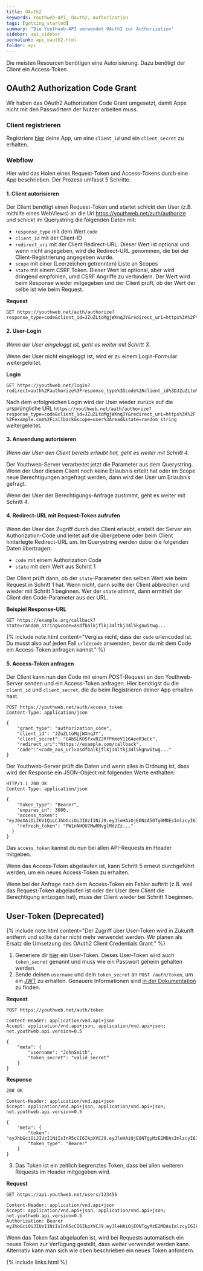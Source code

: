 ```yaml
---
title: OAuth2
keywords: Youthweb-API, Oauth2, Authorization
tags: [getting_started]
summary: "Die Youthweb-API verwendet OAuth2 zur Authorization"
sidebar: api_sidebar
permalink: api_oauth2.html
folder: api
---
```


Die meisten Resourcen benötigen eine Autorisierung. Dazu benötigt der Client ein Access-Token.

## OAuth2 Authorization Code Grant

Wir haben das OAuth2 Authorization Code Grant umgesetzt, damit Apps nicht mit den Passwörtern der Nutzer arbeiten muss.

### Client registrieren

Registriere [hier](https://youthweb.net/settings/clients/new) deine App, um eine `client_id` und ein `client_secret` zu erhalten.

### Webflow

Hier wird das Holen eines Request-Token und Access-Tokens durch eine App beschrieben. Der Prozess umfasst 5 Schritte.

#### 1. Client autorisieren

Der Client benötigt einen Request-Token und startet schickt den User (z.B. mithilfe eines WebViews) an die Url https://youthweb.net/auth/authorize und schickt im Querystring die folgenden Daten mit:

* `response_type` mit dem Wert `code`
* `client_id` mit der Client-ID
* `redirect_uri` mit der Client Redirect-URL. Dieser Wert ist optional und wenn nicht angegeben, wird die Redirect-URL genommen, die bei der Client-Registrierung angegeben wurde.
* `scope` mit einer (Leerzeichen getrennten) Liste an Scopes
* `state` mit einem CSRF Token. Dieser Wert ist optional, aber wird dringend empfohlen, umd CSRF Angriffe zu verhindern. Der Wert wird beim Response wieder mitgegeben und der Client prüft, ob der Wert der selbe ist wie beim Request.

**Request**

```
GET https://youthweb.net/auth/authorize?response_type=code&client_id=JZuZLtoMgjWXnqJY&redirect_uri=https%3A%2F%2Fexample.com%2Fcallback&scope=user%3Aread&state=random_string
```

#### 2. User-Login

_Wenn der User eingeloggt ist, geht es weiter mit Schritt 3._

Wenn der User nicht eingeloggt ist, wird er zu einem Login-Formular weitergeleitet.

**Login**

```
GET https://youthweb.net/login?redirect=auth%2Fauthorize%3Fresponse_type%3Dcode%26client_id%3DJZuZLtoMgjWXnqJY%26redirect_uri%3Dhttps%253A%252F%252Fexample.com%252Fcallback%26scope%3Duser%253Aread%26state%3Drandom_string
```

Nach dem erfolgreichen Login wird der User wieder zurück auf die ursprüngliche URL `https://youthweb.net/auth/authorize?response_type=code&client_id=JZuZLtoMgjWXnqJY&redirect_uri=https%3A%2F%2Fexample.com%2Fcallback&scope=user%3Aread&state=random_string` weitergeleitet.

#### 3. Anwendung autorisieren

_Wenn der User den Client bereits erlaubt hat, geht es weiter mit Schritt 4._

Der Youthweb-Server verarbeitet jetzt die Parameter aus dem Querystring. Wenn der User diesem Client noch keine Erlaubnis erteilt hat oder im Scope neue Berechtigungen angefragt werden, dann wird der User um Erlaubnis gefragt.

Wenn der User der Berechtigungs-Anfrage zustimmt, geht es weiter mit Schritt 4.

#### 4. Redirect-URL mit Request-Token aufrufen

Wenn der User den Zugriff durch den Client erlaubt, erstellt der Server ein Authorization-Code und leitet auf die übergebene oder beim Client hinterlegte Redirect-URL um. Im Querystring werden dabei die folgenden Daten übertragen:

* `code` mit einem Authorization Code
* `state` mit dem Wert aus Schritt 1

Der Client prüft dann, ob der `state`-Parameter den selben Wert wie beim Request in Schritt 1 hat. Wenn nicht, dann sollte der Client abbrechen und wieder mit Schritt 1 beginnen. Wer der `state` stimmt, dann ermittelt der Client den Code-Parameter aus der URL.

**Beispiel Response-URL**

```
GET https://example.org/callback?state=random_string&code=asdfbalkjflkj34ltkj34l5kgnw5twg...
```

{% include note.html content="Vergiss nicht, dass der `code` urlencoded ist. Du musst also auf jeden Fall `urldecode` anwenden, bevor du mit dem Code ein Access-Token anfragen kannst." %}

#### 5. Access-Token anfragen

Der Client kann nun den Code mit einem POST-Request an den Youthweb-Server senden und ein Access-Token anfragen. Hier benötigst du die `client_id` und `client_secret`, die du beim Registrieren deiner App erhalten hast.

```
POST https://youthweb.net/auth/access_token
Content-Type: application/json

{
    "grant_type": "authorization_code",
    "client_id": "JZuZLtoMgjWXnqJY",
    "client_secret": "GAbSLKO5fxvRZ2RfPKmeV116AeeR3eCe",
    "redirect_uri":"https://example.com/callback",
    "code":"<code_aus_url>asdfbalkjflkj34ltkj34l5kgnw5twg..."
}
```

Der Youthweb-Server prüft die Daten und wenn alles in Ordnung ist, dass wird der Response ein JSON-Object mit folgenden Werte enthalten:

```
HTTP/1.1 200 OK
Content-Type: application/json

{
    "token_type": "Bearer",
    "expires_in": 3600,
    "access_token": "eyJ0eXAiOiJKV1QiLCJhbGciOiJIUzI1NiJ9.eyJleHAiOjE0NzA5OTg0MDEsImlzcyI6IkFsRXdNOGhhSVByWWZCMFMifQ.skOweG5QtefZE9ZR_p5HnS1aBGcG3t0D3v9Cx6nCSq0",
    "refresh_token": "PW1nNHOU7MwRMvglMdzZz..."
  }
}
```

Das `access_token` kannst du nun bei allen API-Requests im Header mitgeben.

Wenn das Access-Token abgelaufen ist, kann Schritt 5 erneut durchgeführt werden, um ein neues Access-Token zu erhalten.

Wenn bei der Anfrage nach dem Access-Token ein Fehler auftritt (z.B. weil das Request-Token abgelaufen ist oder der User dem Client die Berechtigung entzogen hat), muss der Client wieder bei Schritt 1 beginnen.

## User-Token (Deprecated)

{% include note.html content="Der Zugriff über User-Token wird in Zukunft entfernt und sollte daher nicht mehr verwendet werden. Wir planen als Ersatz die Umsetzung des OAuth2 Client Credentials Grant." %}

1. Generiere dir [hier](https://youthweb.net/settings/token) ein User-Token. Dieses User-Token wird auch `token_secret` genannt und muss wie ein Passwort geheim gehalten werden.
2. Sende deinen `username` und dein `token_secret` an `POST /auth/token`, um ein [JWT](http://jwt.io/) zu erhalten. Genauere Informationen sind [in der Dokumentation](http://docs.youthweb.apiary.io/#reference/auth) zu finden.

**Request**

```
POST https://youthweb.net/auth/token

Content-Header: application/vnd.api+json
Accept: application/vnd.api+json, application/vnd.api+json; net.youthweb.api.version=0.5

{
    "meta": {
        "username": "JohnSmith",
        "token_secret": "valid_secret"
    }
}
```

**Response**

```
200 OK

Content-Header: application/vnd.api+json
Accept: application/vnd.api+json, application/vnd.api+json; net.youthweb.api.version=0.5

{
    "meta": {
        "token": "eyJhbGciOiJIUzI1NiIsInR5cCI6IkpXVCJ9.eyJleHAiOjE0NTgyMzE2MDAsImlzcyI6IkpOdlBnY3ROcEg1Y0s2UmMifQ.BOn0XFDDYa5iBHJb636A0C0m4sU5NO8SA_CPOVHoWNs",
        "token_type": "Bearer"
    }
}
```


3. Das Token ist ein zeitlich begrenztes Token, dass bei allen weiteren Requests im Header mitgegeben wird.

**Request**

```
GET https://api.youthweb.net/users/123456

Content-Header: application/vnd.api+json
Accept: application/vnd.api+json, application/vnd.api+json; net.youthweb.api.version=0.5
Authorization: Bearer eyJhbGciOiJIUzI1NiIsInR5cCI6IkpXVCJ9.eyJleHAiOjE0NTgyMzE2MDAsImlzcyI6IkpOdlBnY3ROcEg1Y0s2UmMifQ.BOn0XFDDYa5iBHJb636A0C0m4sU5NO8SA_CPOVHoWNs

```

Wenn das Token fast abgelaufen ist, wird bei Requests automatisch ein neues Token zur Verfügung gestellt, dass weiter verwendet werden kann. Alternativ kann man sich wie oben beschrieben ein neues Token anfordern.

{% include links.html %}
